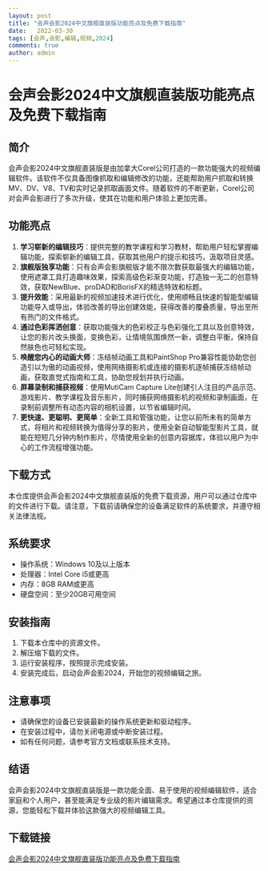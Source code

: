 ```yaml
---
layout: post
title: "会声会影2024中文旗舰直装版功能亮点及免费下载指南"
date:   2022-03-30
tags: [会声,会影,编辑,视频,2024]
comments: true
author: admin
---
```

# 会声会影2024中文旗舰直装版功能亮点及免费下载指南

## 简介
会声会影2024中文旗舰直装版是由加拿大Corel公司打造的一款功能强大的视频编辑软件。该软件不仅具备图像抓取和编辑修改的功能，还能帮助用户抓取和转换MV、DV、V8、TV和实时记录抓取画面文件。随着软件的不断更新，Corel公司对会声会影进行了多次升级，使其在功能和用户体验上更加完善。

## 功能亮点
1. **学习崭新的编辑技巧**：提供完整的教学课程和学习教材，帮助用户轻松掌握编辑功能，探索崭新的编辑工具，获取其他用户的提示和技巧，汲取项目灵感。
2. **旗舰版独享功能**：只有会声会影旗舰版才能不限次数获取最强大的编辑功能，使用遮罩工具打造趣味效果，探索高级色彩渐变功能，打造独一无二的创意特效，获取NewBlue、proDAD和BorisFX的精选特效和标题。
3. **提升效能**：采用最新的视频加速技术进行优化，使用顺畅且快速的智能型编辑功能导入或导出，体验改善的导出创建效能，获得改善的覆叠质量，导出至所有热门的文件格式。
4. **通过色彩挥洒创意**：获取功能强大的色彩校正与色彩强化工具以及创意特效，让您的影片改头换面，变换色彩，让情境氛围焕然一新，调整白平衡，保持自然肤色也可轻松实现。
5. **唤醒您内心的动画大师**：冻结帧动画工具和PaintShop Pro兼容性能协助您创造引以为傲的动画视频，使用网络摄影机或连接的摄影机逐帧捕获冻结帧动画，获取直觉式指南和工具，协助您规划并执行动画。
6. **屏幕录制和捕获视频**：使用MutiCam Capture Lite创建引人注目的产品示范、游戏影片、教学课程及音乐影片，同时捕获网络摄影机的视频和录制画面，在录制前调整所有动态内容的相机设置，以节省编辑时间。
7. **更快速、更聪明、更简单**：全新工具和管强功能，让您以前所未有的简单方式，将相片和视频转换为值得分享的影片，使用全新自动智能型影片工具，就能在短短几分钟内制作影片，尽情使用全新的创意内容据库，体验以用户为中心的工作流程增强功能。

## 下载方式
本仓库提供会声会影2024中文旗舰直装版的免费下载资源，用户可以通过仓库中的文件进行下载。请注意，下载前请确保您的设备满足软件的系统要求，并遵守相关法律法规。

## 系统要求
- 操作系统：Windows 10及以上版本
- 处理器：Intel Core i5或更高
- 内存：8GB RAM或更高
- 硬盘空间：至少20GB可用空间

## 安装指南
1. 下载本仓库中的资源文件。
2. 解压缩下载的文件。
3. 运行安装程序，按照提示完成安装。
4. 安装完成后，启动会声会影2024，开始您的视频编辑之旅。

## 注意事项
- 请确保您的设备已安装最新的操作系统更新和驱动程序。
- 在安装过程中，请勿关闭电源或中断安装过程。
- 如有任何问题，请参考官方文档或联系技术支持。

## 结语
会声会影2024中文旗舰直装版是一款功能全面、易于使用的视频编辑软件，适合家庭和个人用户，甚至能满足专业级的影片编辑需求。希望通过本仓库提供的资源，您能轻松下载并体验这款强大的视频编辑工具。

## 下载链接

[会声会影2024中文旗舰直装版功能亮点及免费下载指南](https://pan.quark.cn/s/3fa944c02d51)